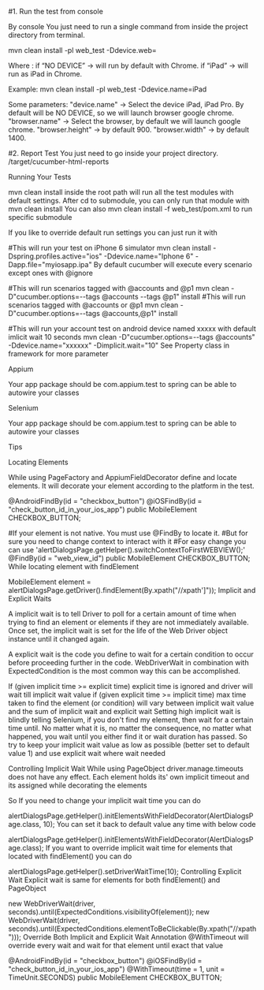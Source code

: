 #1.	Run the test from console

By console
You just need to run a single command from inside the project directory from
terminal. 

mvn clean install -pl web_test -Ddevice.web=<name>

Where <name>: 
if “NO DEVICE” -> will run by default with Chrome.
if “iPad” -> will run as iPad in Chrome.

Example: 
mvn clean install -pl web_test -Ddevice.name=iPad

Some parameters: "device.name" -> Select the device iPad, iPad Pro. By default will be NO DEVICE, so we will launch browser google chrome.
"browser.name" -> Select the browser, by default we will launch google chrome.
"browser.height" -> by default 900.
"browser.width" -> by default 1400.

#2.	Report Test
You just need to go inside your project directory. 
/target/cucumber-html-reports


Running Your Tests

mvn clean install inside the root path will run all the test modules with default settings. After cd to submodule, you can only run that module with mvn clean install You can also mvn clean install -f web_test/pom.xml to run specific submodule

If you like to override default run settings you can just run it with

#This will run your test on iPhone 6 simulator
mvn clean install -Dspring.profiles.active="ios" -Ddevice.name="Iphone 6" -Dapp.file="myiosapp.ipa"
By default cucumber will execute every scenario except ones with @ignore

#This will run scenarios tagged with @accounts and @p1
mvn clean -D"cucumber.options=--tags @accounts --tags @p1" install
#This will run scenarios tagged with @accounts or @p1
mvn clean -D"cucumber.options=--tags @accounts,@p1" install


#This will run your account test on android device named xxxxx with default imlicit wait 10 seconds
mvn clean -D"cucumber.options=--tags @accounts" -Ddevice.name="xxxxxx" -Dimplicit.wait="10"
See Property class in framework for more parameter


Appium

Your app package should be com.appium.test to spring can be able to autowire your classes

Selenium

Your app package should be com.appium.test to spring can be able to autowire your classes
                              
Tips

Locating Elements

While using PageFactory and AppiumFieldDecorator define and locate elements. It will decorate your element according to the platform in the test.

@AndroidFindBy(id = "checkbox_button")
@iOSFindBy(id = "check_button_id_in_your_ios_app")
public MobileElement CHECKBOX_BUTTON;
    
#If your element is not native. You must use @FindBy to locate it.
#But for sure you need to change context to interact with it
#For easy change you can use 'alertDialogsPage.getHelper().switchContextToFirstWEBVIEW();'
@FindBy(id = "web_view_id")
public MobileElement CHECKBOX_BUTTON;
While locating element with findElement

MobileElement element = alertDialogsPage.getDriver().findElement(By.xpath("//xpath']"));
Implicit and Explicit Waits

A implicit wait is to tell Driver to poll for a certain amount of time when trying to find an element or elements if they are not immediately available. Once set, the implicit wait is set for the life of the Web Driver object instance until it changed again.

A explicit wait is the code you define to wait for a certain condition to occur before proceeding further in the code. WebDriverWait in combination with ExpectedCondition is the most common way this can be accomplished.

If (given implicit time >= explicit time)
    explicit time is ignored and driver will wait till implicit wait value
if (given explicit time >= implicit time)
    max time taken to find the element (or condition) will vary between implicit wait value and the sum of implicit wait and explicit wait
Setting high implicit wait is blindly telling Selenium, if you don't find my element, then wait for a certain time until. No matter what it is, no matter the consequence, no matter what happened, you wait until you either find it or wait duration has passed. So try to keep your implicit wait value as low as possible (better set to default value 1) and use explicit wait where wait needed

Controlling Implicit Wait
While using PageObject driver.manage.timeouts does not have any effect. Each element holds its' own implicit timeout and its assigned while decorating the elements

So If you need to change your implicit wait time you can do

alertDialogsPage.getHelper().initElementsWithFieldDecorator(AlertDialogsPage.class, 10);
You can set it back to default value any time with below code

alertDialogsPage.getHelper().initElementsWithFieldDecorator(AlertDialogsPage.class);
If you want to override implicit wait time for elements that located with findElement() you can do

alertDialogsPage.getHelper().setDriverWaitTime(10);
Controlling Explicit Wait
Explicit wait is same for elements for both findElement() and PageObject

new WebDriverWait(driver, seconds).until(ExpectedConditions.visibilityOf(element));
new WebDriverWait(driver, seconds).until(ExpectedConditions.elementToBeClickable(By.xpath("//xpath")));
Override Both Implicit and Explicit Wait
Annotation @WithTimeout will override every wait and wait for that element until exact that value

@AndroidFindBy(id = "checkbox_button")
@iOSFindBy(id = "check_button_id_in_your_ios_app")
@WithTimeout(time = 1, unit = TimeUnit.SECONDS)
public MobileElement CHECKBOX_BUTTON;